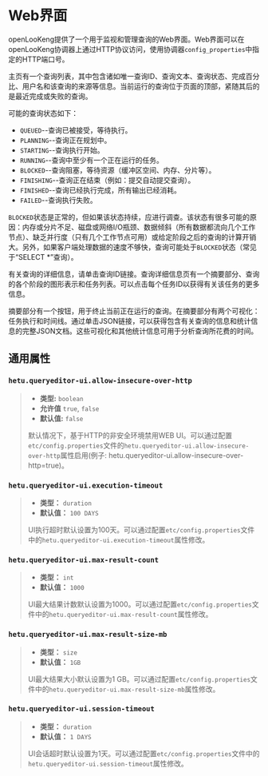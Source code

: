 
# Web界面

openLooKeng提供了一个用于监视和管理查询的Web界面。Web界面可以在openLooKeng协调器上通过HTTP协议访问，使用协调器`config_properties`中指定的HTTP端口号。

主页有一个查询列表，其中包含诸如唯一查询ID、查询文本、查询状态、完成百分比、用户名和该查询的来源等信息。当前运行的查询位于页面的顶部，紧随其后的是最近完成或失败的查询。

可能的查询状态如下：

- `QUEUED`--查询已被接受，等待执行。
- `PLANNING`--查询正在规划中。
- `STARTING`--查询执行开始。
- `RUNNING`--查询中至少有一个正在运行的任务。
- `BLOCKED`--查询阻塞，等待资源（缓冲区空间、内存、分片等）。
- `FINISHING`--查询正在结束（例如：提交自动提交查询）。
- `FINISHED`--查询已经执行完成，所有输出已经消耗。
- `FAILED`--查询执行失败。

`BLOCKED`状态是正常的，但如果该状态持续，应进行调查。该状态有很多可能的原因：内存或分片不足、磁盘或网络I/O瓶颈、数据倾斜（所有数据都流向几个工作节点）、缺乏并行度（只有几个工作节点可用）或给定阶段之后的查询的计算开销大。另外，如果客户端处理数据的速度不够快，查询可能处于`BLOCKED`状态（常见于“SELECT \*”查询）。

有关查询的详细信息，请单击查询ID链接。查询详细信息页有一个摘要部分、查询的各个阶段的图形表示和任务列表。可以点击每个任务ID以获得有关该任务的更多信息。

摘要部分有一个按钮，用于终止当前正在运行的查询。在摘要部分有两个可视化：任务执行和时间线。通过单击JSON链接，可以获得包含有关查询的信息和统计信息的完整JSON文档。这些可视化和其他统计信息可用于分析查询所花费的时间。

## 通用属性

### `hetu.queryeditor-ui.allow-insecure-over-http`

> -   **类型:** `boolean`
> -   **允许值** `true`, `false`
> -   **默认值:** `false`
>
> 默认情况下，基于HTTP的非安全环境禁用WEB UI。可以通过配置`etc/config.properties`文件的`hetu.queryeditor-ui.allow-insecure-over-http`属性启用(例子: hetu.queryeditor-ui.allow-insecure-over-http=true)。

### `hetu.queryeditor-ui.execution-timeout`

> -   **类型：** `duration`
> -   **默认值：** `100 DAYS`
>
> UI执行超时默认设置为100天。可以通过配置`etc/config.properties`文件中的`hetu.queryeditor-ui.execution-timeout`属性修改。

### `hetu.queryeditor-ui.max-result-count`

> - **类型：** `int`
> - **默认值：** `1000`
>
> UI最大结果计数默认设置为1000。可以通过配置`etc/config.properties`文件中的`hetu.queryeditor-ui.max-result-count`属性修改。

### `hetu.queryeditor-ui.max-result-size-mb`

>- **类型：** `size`
>- **默认值：** `1GB`
>
>UI最大结果大小默认设置为1 GB。可以通过配置`etc/config.properties`文件中的`hetu.queryeditor-ui.max-result-size-mb`属性修改。

### `hetu.queryeditor-ui.session-timeout`

> -   **类型：** `duration`
> -   **默认值：** `1 DAYS`
>
> UI会话超时默认设置为1天。可以通过配置`etc/config.properties`文件中的`hetu.queryeditor-ui.session-timeout`属性修改。